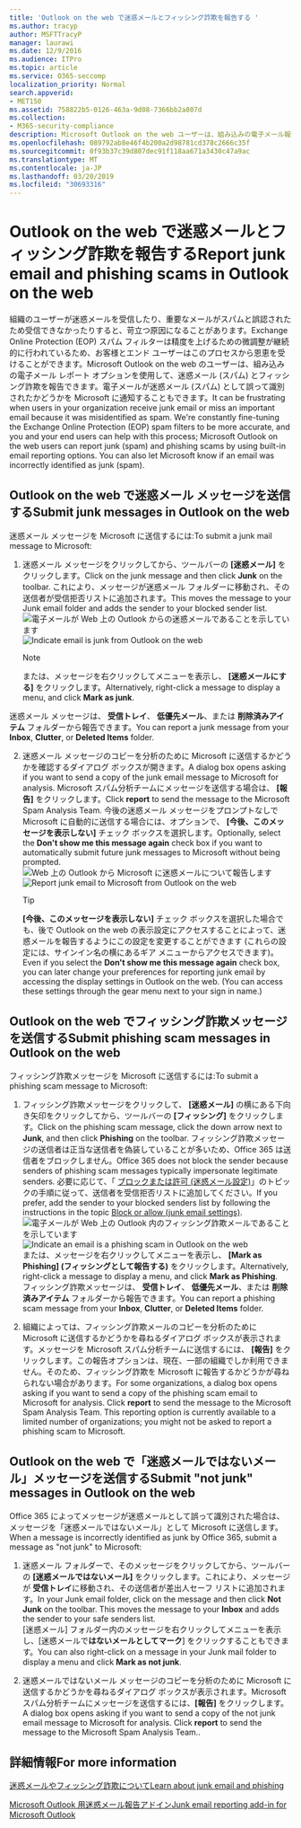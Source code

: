 ```yaml
---
title: 'Outlook on the web で迷惑メールとフィッシング詐欺を報告する '
ms.author: tracyp
author: MSFTTracyP
manager: laurawi
ms.date: 12/9/2016
ms.audience: ITPro
ms.topic: article
ms.service: O365-seccomp
localization_priority: Normal
search.appverid:
- MET150
ms.assetid: 758822b5-0126-463a-9d08-7366bb2a807d
ms.collection:
- M365-security-compliance
description: Microsoft Outlook on the web ユーザーは、組み込みの電子メール報告オプションを使用して、迷惑メール (スパム) とフィッシング詐欺を報告することができます。 また、電子メールが誤って迷惑メール (スパム) として識別されたかどうかを Microsoft に知らせることもできます。
ms.openlocfilehash: 089792ab8e46f4b200a2d98781cd378c2666c35f
ms.sourcegitcommit: 0f93b37c39d807dec91f118aa671a3430c47a9ac
ms.translationtype: MT
ms.contentlocale: ja-JP
ms.lasthandoff: 03/20/2019
ms.locfileid: "30693316"
---
```

# <a name="report-junk-email-and-phishing-scams-in-outlook-on-the-web"></a><span data-ttu-id="329a9-104">Outlook on the web で迷惑メールとフィッシング詐欺を報告する</span><span class="sxs-lookup"><span data-stu-id="329a9-104">Report junk email and phishing scams in Outlook on the web</span></span> 

<span data-ttu-id="329a9-p102">組織のユーザーが迷惑メールを受信したり、重要なメールがスパムと誤認されたため受信できなかったりすると、苛立つ原因になることがあります。Exchange Online Protection (EOP) スパム フィルターは精度を上げるための微調整が継続的に行われているため、お客様とエンド ユーザーはこのプロセスから恩恵を受けることができます。Microsoft Outlook on the web のユーザーは、組み込みの電子メール レポート オプションを使用して、迷惑メール (スパム) とフィッシング詐欺を報告できます。電子メールが迷惑メール (スパム) として誤って識別されたかどうかを Microsoft に通知することもできます。</span><span class="sxs-lookup"><span data-stu-id="329a9-p102">It can be frustrating when users in your organization receive junk email or miss an important email because it was misidentified as spam. We're constantly fine-tuning the Exchange Online Protection (EOP) spam filters to be more accurate, and you and your end users can help with this process; Microsoft Outlook on the web users can report junk (spam) and phishing scams by using built-in email reporting options. You can also let Microsoft know if an email was incorrectly identified as junk (spam).</span></span>
  
## <a name="submit-junk-messages-in-outlook-on-the-web"></a><span data-ttu-id="329a9-108">Outlook on the web で迷惑メール メッセージを送信する</span><span class="sxs-lookup"><span data-stu-id="329a9-108">Submit junk messages in Outlook on the web</span></span>

<span data-ttu-id="329a9-109">迷惑メール メッセージを Microsoft に送信するには:</span><span class="sxs-lookup"><span data-stu-id="329a9-109">To submit a junk mail message to Microsoft:</span></span>
  
1. <span data-ttu-id="329a9-110">迷惑メール メッセージをクリックしてから、ツールバーの **[迷惑メール]** をクリックします。</span><span class="sxs-lookup"><span data-stu-id="329a9-110">Click on the junk message and then click **Junk** on the toolbar.</span></span> <span data-ttu-id="329a9-111">これにより、メッセージが迷惑メール フォルダーに移動され、その送信者が受信拒否リストに追加されます。</span><span class="sxs-lookup"><span data-stu-id="329a9-111">This moves the message to your Junk email folder and adds the sender to your blocked sender list.</span></span> 
    <span data-ttu-id="329a9-112">![電子メールが Web 上の Outlook からの迷惑メールであることを示しています](media/a10ae792-aab6-4374-a041-6c3f732eb2e3.png)</span><span class="sxs-lookup"><span data-stu-id="329a9-112">![Indicate email is junk from Outlook on the web](media/a10ae792-aab6-4374-a041-6c3f732eb2e3.png)</span></span>
  
    > [!NOTE]
    > <span data-ttu-id="329a9-113">または、メッセージを右クリックしてメニューを表示し、 **[迷惑メールにする]** をクリックします。</span><span class="sxs-lookup"><span data-stu-id="329a9-113">Alternatively, right-click a message to display a menu, and click **Mark as junk**.</span></span> 
  
<span data-ttu-id="329a9-114">迷惑メール メッセージは、 **受信トレイ**、 **低優先メール**、または **削除済みアイテム** フォルダーから報告できます。</span><span class="sxs-lookup"><span data-stu-id="329a9-114">You can report a junk message from your **Inbox**, **Clutter**, or **Deleted Items** folder.</span></span> 
  
2. <span data-ttu-id="329a9-115">迷惑メール メッセージのコピーを分析のために Microsoft に送信するかどうかを確認するダイアログ ボックスが開きます。</span><span class="sxs-lookup"><span data-stu-id="329a9-115">A dialog box opens asking if you want to send a copy of the junk email message to Microsoft for analysis.</span></span> <span data-ttu-id="329a9-116">Microsoft スパム分析チームにメッセージを送信する場合は、 **[報告]** をクリックします。</span><span class="sxs-lookup"><span data-stu-id="329a9-116">Click **report** to send the message to the Microsoft Spam Analysis Team.</span></span> <span data-ttu-id="329a9-117">今後の迷惑メール メッセージをプロンプトなしで Microsoft に自動的に送信する場合には、オプションで、 **[今後、このメッセージを表示しない]** チェック ボックスを選択します。</span><span class="sxs-lookup"><span data-stu-id="329a9-117">Optionally, select the **Don't show me this message again** check box if you want to automatically submit future junk messages to Microsoft without being prompted.</span></span> 
    <span data-ttu-id="329a9-118">![Web 上の Outlook から Microsoft に迷惑メールについて報告します](media/e8d3a9f9-6eb6-4309-ba6d-643dffdb6a33.png)</span><span class="sxs-lookup"><span data-stu-id="329a9-118">![Report junk email to Microsoft from Outlook on the web](media/e8d3a9f9-6eb6-4309-ba6d-643dffdb6a33.png)</span></span>
  
    > [!TIP]
    > <span data-ttu-id="329a9-p105">**[今後、このメッセージを表示しない]** チェック ボックスを選択した場合でも、後で Outlook on the web の表示設定にアクセスすることによって、迷惑メールを報告するようにこの設定を変更することができます (これらの設定には、サインイン名の横にあるギア メニューからアクセスできます)。</span><span class="sxs-lookup"><span data-stu-id="329a9-p105">Even if you select the **Don't show me this message again** check box, you can later change your preferences for reporting junk email by accessing the display settings in Outlook on the web. (You can access these settings through the gear menu next to your sign in name.)</span></span> 
  
## <a name="submit-phishing-scam-messages-in-outlook-on-the-web"></a><span data-ttu-id="329a9-121">Outlook on the web でフィッシング詐欺メッセージを送信する</span><span class="sxs-lookup"><span data-stu-id="329a9-121">Submit phishing scam messages in Outlook on the web</span></span>

<span data-ttu-id="329a9-122">フィッシング詐欺メッセージを Microsoft に送信するには:</span><span class="sxs-lookup"><span data-stu-id="329a9-122">To submit a phishing scam message to Microsoft:</span></span>
  
1. <span data-ttu-id="329a9-123">フィッシング詐欺メッセージをクリックして、 **[迷惑メール]** の横にある下向き矢印をクリックしてから、ツールバーの **[フィッシング]** をクリックします。</span><span class="sxs-lookup"><span data-stu-id="329a9-123">Click on the phishing scam message, click the down arrow next to **Junk**, and then click **Phishing** on the toolbar.</span></span> <span data-ttu-id="329a9-124">フィッシング詐欺メッセージの送信者は正当な送信者を偽装していることが多いため、Office 365 は送信者をブロックしません。</span><span class="sxs-lookup"><span data-stu-id="329a9-124">Office 365 does not block the sender because senders of phishing scam messages typically impersonate legitimate senders.</span></span> <span data-ttu-id="329a9-125">必要に応じて、「 [ブロックまたは許可 (迷惑メール設定)](https://go.microsoft.com/fwlink/?LinkId=627572)」のトピックの手順に従って、送信者を受信拒否リストに追加してください。</span><span class="sxs-lookup"><span data-stu-id="329a9-125">If you prefer, add the sender to your blocked senders list by following the instructions in the topic [Block or allow (junk email settings)](https://go.microsoft.com/fwlink/?LinkId=627572).</span></span> 
    <span data-ttu-id="329a9-126">![電子メールが Web 上の Outlook 内のフィッシング詐欺メールであることを示しています](media/959bb577-341c-41ee-a159-e46600b2cf8a.png)</span><span class="sxs-lookup"><span data-stu-id="329a9-126">![Indicate an email is a phishing scam in Outlook on the web](media/959bb577-341c-41ee-a159-e46600b2cf8a.png)</span></span><br/><span data-ttu-id="329a9-127">または、メッセージを右クリックしてメニューを表示し、 **[Mark as Phishing] (フィッシングとして報告する)** をクリックします。</span><span class="sxs-lookup"><span data-stu-id="329a9-127">Alternatively, right-click a message to display a menu, and click **Mark as Phishing**.</span></span><br/><span data-ttu-id="329a9-128">フィッシング詐欺メッセージは、 **受信トレイ**、 **低優先メール**、または **削除済みアイテム** フォルダーから報告できます。</span><span class="sxs-lookup"><span data-stu-id="329a9-128">You can report a phishing scam message from your **Inbox**, **Clutter**, or **Deleted Items** folder.</span></span> 
  
2. <span data-ttu-id="329a9-p107">組織によっては、フィッシング詐欺メールのコピーを分析のために Microsoft に送信するかどうかを尋ねるダイアログ ボックスが表示されます。メッセージを Microsoft スパム分析チームに送信するには、 **[報告]** をクリックします。この報告オプションは、現在、一部の組織でしか利用できません。そのため、フィッシング詐欺を Microsoft に報告するかどうかが尋ねられない場合があります。</span><span class="sxs-lookup"><span data-stu-id="329a9-p107">For some organizations, a dialog box opens asking if you want to send a copy of the phishing scam email to Microsoft for analysis. Click **report** to send the message to the Microsoft Spam Analysis Team. This reporting option is currently available to a limited number of organizations; you might not be asked to report a phishing scam to Microsoft.</span></span> 
    
## <a name="submit-not-junk-messages-in-outlook-on-the-web"></a><span data-ttu-id="329a9-132">Outlook on the web で「迷惑メールではないメール」メッセージを送信する</span><span class="sxs-lookup"><span data-stu-id="329a9-132">Submit "not junk" messages in Outlook on the web</span></span>

<span data-ttu-id="329a9-133">Office 365 によってメッセージが迷惑メールとして誤って識別された場合は、メッセージを「迷惑メールではないメール」として Microsoft に送信します。</span><span class="sxs-lookup"><span data-stu-id="329a9-133">When a message is incorrectly identified as junk by Office 365, submit a message as "not junk" to Microsoft:</span></span>
  
1. <span data-ttu-id="329a9-p108">迷惑メール フォルダーで、そのメッセージをクリックしてから、ツールバーの **[迷惑メールではないメール]** をクリックします。これにより、メッセージが **受信トレイ**に移動され、その送信者が差出人セーフ リストに追加されます。</span><span class="sxs-lookup"><span data-stu-id="329a9-p108">In your Junk email folder, click on the message and then click **Not Junk** on the toolbar. This moves the message to your **Inbox** and adds the sender to your safe senders list. </span></span><br/><span data-ttu-id="329a9-136">[迷惑メール] フォルダー内のメッセージを右クリックしてメニューを表示し、[迷惑メールで**はないメールとしてマーク**] をクリックすることもできます。</span><span class="sxs-lookup"><span data-stu-id="329a9-136">You can also right-click on a message in your Junk mail folder to display a menu and click **Mark as not junk**.</span></span> 
  
2. <span data-ttu-id="329a9-p109">迷惑メールではないメール メッセージのコピーを分析のために Microsoft に送信するかどうかを尋ねるダイアログ ボックスが表示されます。Microsoft スパム分析チームにメッセージを送信するには、**[報告]** をクリックします。</span><span class="sxs-lookup"><span data-stu-id="329a9-p109">A dialog box opens asking if you want to send a copy of the not junk email message to Microsoft for analysis. Click **report** to send the message to the Microsoft Spam Analysis Team..</span></span> 
    
## <a name="for-more-information"></a><span data-ttu-id="329a9-139">詳細情報</span><span class="sxs-lookup"><span data-stu-id="329a9-139">For more information</span></span>

[<span data-ttu-id="329a9-140">迷惑メールやフィッシング詐欺について</span><span class="sxs-lookup"><span data-stu-id="329a9-140">Learn about junk email and phishing</span></span>](https://go.microsoft.com/fwlink/p/?LinkId=270068)

[<span data-ttu-id="329a9-141">Microsoft Outlook 用迷惑メール報告アドイン</span><span class="sxs-lookup"><span data-stu-id="329a9-141">Junk email reporting add-in for Microsoft Outlook</span></span>](https://docs.microsoft.com/en-us/office365/securitycompliance/junk-email-reporting-add-in-for-microsoft-outlook)
  
  

